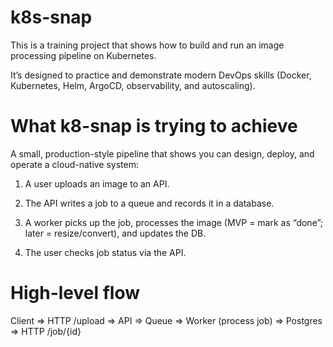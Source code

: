 # k8s-snap
This is a training project that shows how to build and run an image processing pipeline on Kubernetes. 

It’s designed to practice and demonstrate modern DevOps skills (Docker, Kubernetes, Helm, ArgoCD, observability, and autoscaling).

# What k8-snap is trying to achieve

A small, production-style pipeline that shows you can design, deploy, and operate a cloud-native system:

1. A user uploads an image to an API.

2. The API writes a job to a queue and records it in a database.

3. A worker picks up the job, processes the image (MVP = mark as “done”; later = resize/convert), and updates the DB.

4. The user checks job status via the API.

# High-level flow 

Client => HTTP /upload => API => Queue => Worker (process job) => Postgres => HTTP /job/{id}
